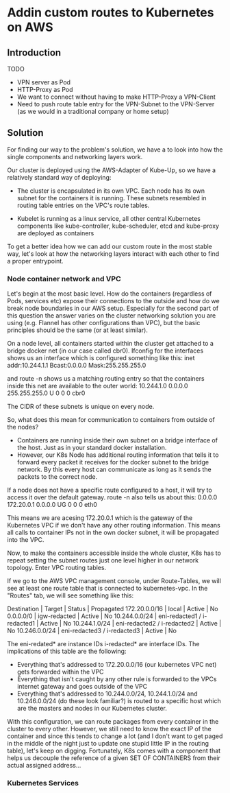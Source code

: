 # Addin custom routes to Kubernetes on AWS

## Introduction

TODO
- VPN server as Pod
- HTTP-Proxy as Pod
- We want to connect without having to make HTTP-Proxy a VPN-Client
- Need to push route table entry for the VPN-Subnet to the VPN-Server (as we would in a traditional company or home setup)

## Solution
For finding our way to the problem's solution, we have a to look into how the single components and networking layers work. 

Our cluster is deployed using the AWS-Adapter of Kube-Up, so we have a relatively standard way of deploying:
- The cluster is encapsulated in its own VPC. Each node has its own subnet for the containers it is running. 
  These subnets resembled in routing table entries on the VPC's route tables.
  
 - Kubelet is running as a linux service, all other central Kubernetes components like kube-controller, kube-scheduler, etcd and kube-proxy are deployed as containers
 
 To get a better idea how we can add our custom route in the most stable way, let's look at how the networking layers interact with each other to find a proper entrypoint.
 
 ### Node container network and VPC
 Let's begin at the most basic level. How do the containers (regardless of Pods, services etc) expose their connections to the outside and how do we break node boundaries in our AWS setup.
 Especially for the second part of this question the answer varies on the cluster networking solution you are using (e.g. Flannel has other configurations than VPC), but the basic principles should be the same (or at least similar).
 
 On a node level, all containers started within the cluster get attached to a bridge docker net (in our case called cbr0). Ifconfig for the interfaces shows us an interface which is configured something like this:
 inet addr:10.244.1.1  Bcast:0.0.0.0  Mask:255.255.255.0
 
 and route -n shows us a matching routing entry so that the containers inside this net are available to the outer world:
 10.244.1.0      0.0.0.0         255.255.255.0   U     0      0        0 cbr0
 
 The CIDR of these subnets is unique on every node.
 
 So, what does this mean for communication to containers from outside of the nodes?
 - Containers are running inside their own subnet on a bridge interface of the host. Just as in your standard docker installation.
 - However, our K8s Node has additional routing information that tells it to forward every packet it receives for the docker subnet to the bridge network. By this every host can communicate as long as it sends the packets to the correct node.

If a node does not have a specific route configured to a host, it will try to access it over the default gateway. route -n also tells us about this:
0.0.0.0         172.20.0.1      0.0.0.0         UG    0      0        0 eth0

This means we are acesing 172.20.0.1 which is the gateway of the Kubernetes VPC if we don't have any other routing information. This means all calls to container IPs not in the own docker subnet, it will be propagated into the VPC.

Now, to make the containers accessible inside the whole cluster, K8s has to repeat setting the subnet routes just one level higher in our network topology. Enter VPC routing tables.

If we go to the AWS VPC management console, under Route-Tables, we will see at least one route table that is connected to kubernetes-vpc. In the "Routes" tab, we will see something like this:

Destination   | Target                      | Status | Propagated
172.20.0.0/16 | local                       | Active | No
0.0.0.0/0     |	igw-redacted	              | Active | No
10.244.0.0/24 | eni-redacted1 / i-redacted1 | Active | No
10.244.1.0/24 | eni-redacted2 / i-redacted2 | Active | No
10.246.0.0/24 | eni-redacted3 / i-redacted3 | Active | No

The eni-redated\* are instance IDs i-redacted\* are interface IDs. The implications of this table are the following:
- Everything that's addressed to 172.20.0.0/16 (our kubernetes VPC net) gets forwarded within the VPC
- Everything that isn't caught by any other rule is forwarded to the VPCs internet gateway and goes outside of the VPC
- Everything that's addressed to 10.244.0.0/24, 10.244.1.0/24 and 10.246.0.0/24 (do these look familiar?) is routed to a specific host which are the masters and nodes in our Kubernetes cluster.

With this configuration, we can route packages from every container in the cluster to every other. However, we still need to know the exact IP of the container and since this tends to change a lot (and I don't want to get paged in the middle of the night just to update one stupid little IP in the routing table), let's keep on digging. Fortunately, K8s comes with a component that helps us decouple the reference of a given SET OF CONTAINERS from their actual assigned address...

### Kubernetes Services

